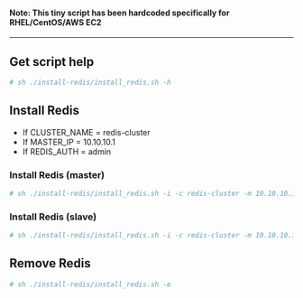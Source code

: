 #### Note: This tiny script has been hardcoded specifically for RHEL/CentOS/AWS EC2 ####
----------

## Get script help

```bash
# sh ./install-redis/install_redis.sh -h
```

## Install Redis

- If CLUSTER_NAME = redis-cluster
- If MASTER_IP = 10.10.10.1
- If REDIS_AUTH = admin

### Install Redis (master)

```bash
# sh ./install-redis/install_redis.sh -i -c redis-cluster -m 10.10.10.1 -a admin -t master
```

### Install Redis (slave)

```bash
# sh ./install-redis/install_redis.sh -i -c redis-cluster -m 10.10.10.1 -a admin -t slave
```

## Remove Redis

```bash
# sh ./install-redis/install_redis.sh -e
```
